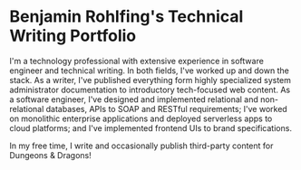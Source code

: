 # Benjamin Rohlfing's Technical Writing Portfolio


I'm a technology professional with extensive experience in software engineer and technical writing. In both fields, I've worked up and down the stack. As a writer, I've published everything form highly specialized system administrator documentation to introductory tech-focused web content. As a software engineer, I've designed and implemented relational and non-relational databases, APIs to SOAP and RESTful requirements; I've worked on monolithic enterprise applications and deployed serverless apps to cloud platforms; and I've implemented frontend UIs to brand specifications.

In my free time, I write and occasionally publish third-party content for Dungeons & Dragons!
